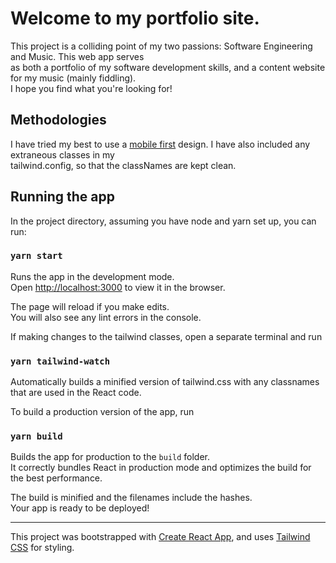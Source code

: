 # Welcome to my portfolio site.

This project is a colliding point of my two passions: Software Engineering and Music. This web app serves\
as both a portfolio of my software development skills, and a content website for my music (mainly fiddling).\
I hope you find what you're looking for!

## Methodologies

I have tried my best to use a [mobile first](https://medium.com/@Vincentxia77/what-is-mobile-first-design-why-its-important-how-to-make-it-7d3cf2e29d00) design. I have also included any extraneous classes in my\
tailwind.config, so that the classNames are kept clean.

## Running the app

In the project directory, assuming you have node and yarn set up, you can run:

### `yarn start`

Runs the app in the development mode.\
Open [http://localhost:3000](http://localhost:3000) to view it in the browser.

The page will reload if you make edits.\
You will also see any lint errors in the console.

If making changes to the tailwind classes, open a separate terminal and run

### `yarn tailwind-watch`

Automatically builds a minified version of tailwind.css with any classnames that are used in the React code.

To build a production version of the app, run

### `yarn build`

Builds the app for production to the `build` folder.\
It correctly bundles React in production mode and optimizes the build for the best performance.

The build is minified and the filenames include the hashes.\
Your app is ready to be deployed!

---

This project was bootstrapped with [Create React App](https://github.com/facebook/create-react-app), and uses [Tailwind CSS](https://tailwindcss.com/) for styling.
